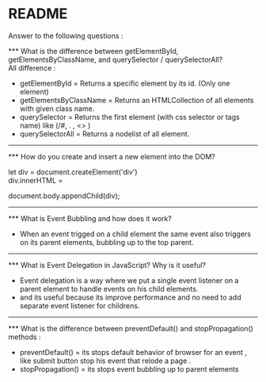 # README

Answer to the following questions :

*** What is the difference between getElementById, getElementsByClassName, and querySelector / querySelectorAll?  
All difference :

- getElementById = Returns a specific element by its id. (Only one element)  
- getElementsByClassName = Returns an HTMLCollection of all elements with given class name.  
- querySelector = Returns the first element (with css selector or tags name) like (/#, . , <> )  
- querySelectorAll = Returns a nodelist of all element.  

---

*** How do you create and insert a new element into the DOM?

let div = document.createElement('div')  
div.innerHTML =  

document.body.appendChild(div);  

---

*** What is Event Bubbling and how does it work?

- When an event trigged on a child element the same event also triggers on its parent elements, bubbling up to the top parent.  

---

*** What is Event Delegation in JavaScript? Why is it useful?

- Event delegation is a way where we put a single event listener on a parent element to handle events on his child elements.  
- and its useful because its improve performance and no need to add separate event listener for childrens.  

---

*** What is the difference between preventDefault() and stopPropagation() methods :

- preventDefault() = its stops default behavior of browser for an event , like submit button stop his event that relode a page .  
- stopPropagation() = its stops event bubbling up to parent elements

